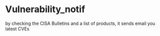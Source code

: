 # Vulnerability_notif
by checking the CISA Bulletins and a list of products, it sends email you latest CVEs

